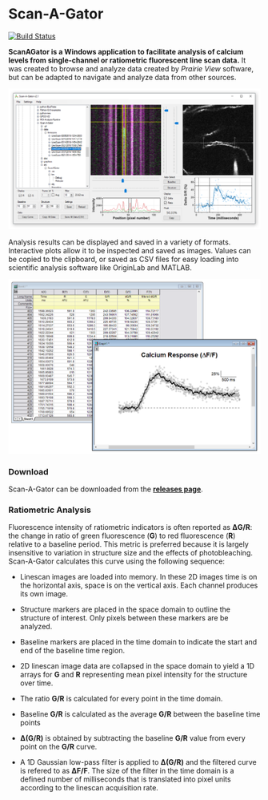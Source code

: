 # Scan-A-Gator

[![Build Status](https://dev.azure.com/swharden/swharden/_apis/build/status/swharden.Scan-A-Gator?branchName=master)](https://dev.azure.com/swharden/swharden/_build/latest?definitionId=13&branchName=master)

**ScanAGator is a Windows application to facilitate analysis of calcium levels from single-channel or ratiometric fluorescent line scan data.** It was created to browse and analyze data created by _Prairie View_ software, but can be adapted to navigate and analyze data from other sources.

![](dev/graphics/screenshot.png)

Analysis results can be displayed and saved in a variety of formats. Interactive plots allow it to be inspected and saved as images. Values can be copied to the clipboard, or saved as CSV files for easy loading into scientific analysis software like OriginLab and MATLAB.

![](dev/graphics/Graph1making.png)

### Download
Scan-A-Gator can be downloaded from the [**releases page**](https://github.com/swharden/Scan-A-Gator/releases).


### Ratiometric Analysis

Fluorescence intensity of ratiometric indicators is  often reported as **ΔG/R**: the change in ratio of green fluorescence (**G**) to red fluorescence (**R**) relative to a baseline period. This metric is preferred because it is largely insensitive to variation in structure size and the effects of photobleaching. Scan-A-Gator calculates this curve using the following sequence:

* Linescan images are loaded into memory. In these 2D images time is on the horizontal axis, space is on the vertical axis. Each channel produces its own image.

* Structure markers are placed in the space domain to outline the structure of interest. Only pixels between these markers are be analyzed.

* Baseline markers are placed in the time domain to indicate the start and end of the baseline time region.

* 2D linescan image data are collapsed in the space domain to yield a 1D arrays for **G** and **R** representing mean pixel intensity for the structure over time.

* The ratio **G/R** is calculated for every point in the time domain.

* Baseline **G/R** is calculated as the average **G/R** between the baseline time points

* **Δ(G/R)** is obtained by subtracting the baseline **G/R** value from every point on the **G/R** curve.

* A 1D Gaussian low-pass filter is applied to **Δ(G/R)** and the filtered curve is refered to as **ΔF/F**. The size of the filter in the time domain is a defined number of milliseconds that is translated into pixel units according to the linescan acquisition rate.